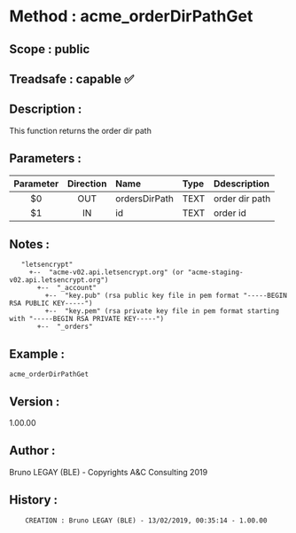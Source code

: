 ﻿# **Method :** acme_orderDirPathGet## **Scope :** public## **Treadsafe :** capable ✅ ## **Description :** This function returns the order dir path## **Parameters :** | Parameter | Direction | Name | Type | Ddescription | |:----:|:----:|:----|:----|:----| | $0 | OUT | ordersDirPath | TEXT | order dir path | | $1 | IN | id | TEXT | order id | ## **Notes :**        "letsencrypt"         +--  "acme-v02.api.letsencrypt.org" (or "acme-staging-v02.api.letsencrypt.org")           +--  "_account"             +--  "key.pub" (rsa public key file in pem format "-----BEGIN RSA PUBLIC KEY-----")             +--  "key.pem" (rsa private key file in pem format starting with "-----BEGIN RSA PRIVATE KEY-----")           +--  "_orders"## **Example :** ```acme_orderDirPathGet```## **Version :** 1.00.00## **Author :** Bruno LEGAY (BLE) - Copyrights A&C Consulting 2019## **History :**          CREATION : Bruno LEGAY (BLE) - 13/02/2019, 00:35:14 - 1.00.00